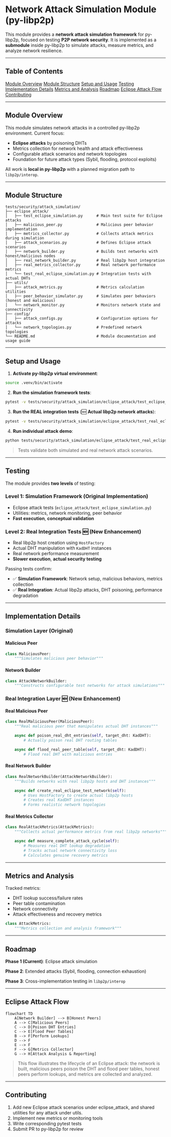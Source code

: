 # Network Attack Simulation Module (py-libp2p)

This module provides a **network attack simulation framework** for py-libp2p, focused on testing **P2P network security**. It is implemented as a **submodule** inside py-libp2p to simulate attacks, measure metrics, and analyze network resilience.

______________________________________________________________________

## Table of Contents

[Module Overview](#module-overview)
[Module Structure](#module-structure)
[Setup and Usage](#setup-and-usage)
[Testing](#testing)
[Implementation Details](#implementation-details)
[Metrics and Analysis](#metrics-and-analysis)
[Roadmap](#roadmap)
[Eclipse Attack Flow](#eclipse-attack-flow)
[Contributing](#contributing)

______________________________________________________________________

## Module Overview

This module simulates network attacks in a controlled py-libp2p environment. Current focus:

- **Eclipse attacks** by poisoning DHTs
- Metrics collection for network health and attack effectiveness
- Configurable attack scenarios and network topologies
- Foundation for future attack types (Sybil, flooding, protocol exploits)

All work is **local in py-libp2p** with a planned migration path to `libp2p/interop`.

______________________________________________________________________

## Module Structure

```
tests/security/attack_simulation/
├── eclipse_attack/
│   ├── test_eclipse_simulation.py      # Main test suite for Eclipse attacks
│   ├── malicious_peer.py               # Malicious peer behavior implementation
│   ├── metrics_collector.py            # Collects attack metrics during simulation
│   ├── attack_scenarios.py             # Defines Eclipse attack scenarios
│   ├── network_builder.py              # Builds test networks with honest/malicious nodes
│   ├── real_network_builder.py         # Real libp2p host integration
│   ├── real_metrics_collector.py       # Real network performance metrics
│   └── test_real_eclipse_simulation.py # Integration tests with actual DHTs
├── utils/
│   ├── attack_metrics.py               # Metrics calculation utilities
│   ├── peer_behavior_simulator.py      # Simulates peer behaviors (honest and malicious)
│   └── network_monitor.py              # Monitors network state and connectivity
├── config/
│   ├── attack_configs.py               # Configuration options for attacks
│   └── network_topologies.py           # Predefined network topologies
└── README.md                           # Module documentation and usage guide
```

______________________________________________________________________

## Setup and Usage

1. **Activate py-libp2p virtual environment**:

```bash
source .venv/bin/activate
```

2. **Run the simulation framework tests**:

```bash
pytest -v tests/security/attack_simulation/eclipse_attack/test_eclipse_simulation.py
```

3. **Run the REAL integration tests** (🆕 **Actual libp2p network attacks**):

```bash
pytest -v tests/security/attack_simulation/eclipse_attack/test_real_eclipse_simulation.py
```

4. **Run individual attack demo**:

```bash
python tests/security/attack_simulation/eclipse_attack/test_real_eclipse_simulation.py demo
```

> Tests validate both simulated and real network attack scenarios.

______________________________________________________________________

## Testing

The module provides **two levels** of testing:

### **Level 1: Simulation Framework** (Original Implementation)

- Eclipse attack tests (`eclipse_attack/test_eclipse_simulation.py`)
- Utilities: metrics, network monitoring, peer behavior
- **Fast execution**, **conceptual validation**

### **Level 2: Real Integration Tests** 🆕 (New Enhancement)

- Real libp2p host creation using `HostFactory`
- Actual DHT manipulation with `KadDHT` instances
- Real network performance measurement
- **Slower execution**, **actual security testing**

Passing tests confirm:

- ✅ **Simulation Framework**: Network setup, malicious behaviors, metrics collection
- ✅ **Real Integration**: Actual libp2p attacks, DHT poisoning, performance degradation

______________________________________________________________________

## Implementation Details

### **Simulation Layer** (Original)

#### Malicious Peer

```python
class MaliciousPeer:
    """Simulates malicious peer behavior"""
```

#### Network Builder

```python
class AttackNetworkBuilder:
    """Constructs configurable test networks for attack simulations"""
```

### **Real Integration Layer** 🆕 (New Enhancement)

#### Real Malicious Peer

```python
class RealMaliciousPeer(MaliciousPeer):
    """Real malicious peer that manipulates actual DHT instances"""

    async def poison_real_dht_entries(self, target_dht: KadDHT):
        # Actually poison real DHT routing tables

    async def flood_real_peer_table(self, target_dht: KadDHT):
        # Flood real DHT with malicious entries
```

#### Real Network Builder

```python
class RealNetworkBuilder(AttackNetworkBuilder):
    """Builds networks with real libp2p hosts and DHT instances"""

    async def create_real_eclipse_test_network(self):
        # Uses HostFactory to create actual libp2p hosts
        # Creates real KadDHT instances
        # Forms realistic network topologies
```

#### Real Metrics Collector

```python
class RealAttackMetrics(AttackMetrics):
    """Collects actual performance metrics from real libp2p networks"""

    async def measure_complete_attack_cycle(self):
        # Measures real DHT lookup degradation
        # Tracks actual network connectivity loss
        # Calculates genuine recovery metrics
```

______________________________________________________________________

## Metrics and Analysis

Tracked metrics:

- DHT lookup success/failure rates
- Peer table contamination
- Network connectivity
- Attack effectiveness and recovery metrics

```python
class AttackMetrics:
    """Metrics collection and analysis framework"""
```

______________________________________________________________________

## Roadmap

**Phase 1 (Current)**: Eclipse attack simulation

**Phase 2**: Extended attacks (Sybil, flooding, connection exhaustion)

**Phase 3**: Cross-implementation testing in `libp2p/interop`

______________________________________________________________________

## Eclipse Attack Flow

```mermaid
flowchart TD
    A[Network Builder] --> B[Honest Peers]
    A --> C[Malicious Peers]
    C --> D[Poison DHT Entries]
    C --> E[Flood Peer Tables]
    B --> F[Perform Lookups]
    D --> F
    E --> F
    F --> G[Metrics Collector]
    G --> H[Attack Analysis & Reporting]
```

> This flow illustrates the lifecycle of an Eclipse attack: the network is built, malicious peers poison the DHT and flood peer tables, honest peers perform lookups, and metrics are collected and analyzed.

______________________________________________________________________

## Contributing

1. Add new Eclipse attack scenarios under eclipse_attack, and shared utilities for any attack under utils.
1. Implement new metrics or monitoring tools
1. Write corresponding pytest tests
1. Submit PR to py-libp2p for review
